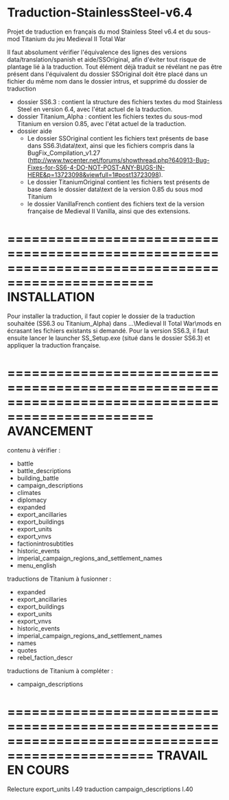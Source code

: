 # Traduction-StainlessSteel-v6.4
Projet de traduction en français du mod Stainless Steel v6.4 et du sous-mod Titanium du jeu Medieval II Total War

Il faut absolument vérifier l'équivalence des lignes des versions data/translation/spanish et aide/SSOriginal, afin d'éviter tout risque de plantage lié à la traduction.
Tout élément déjà traduit se révélant ne pas être présent dans l'équivalent du dossier SSOriginal doit être placé dans un fichier du même nom dans le dossier intrus, et supprimé du dossier de traduction

- dossier SS6.3 : contient la structure des fichiers textes du mod Stainless Steel en version 6.4, avec l'état actuel de la traduction.
- dossier Titanium_Alpha : contient les fichiers textes du sous-mod Titanium en version 0.85, avec l'état actuel de la traduction.
- dossier aide
	- Le dossier SSOriginal contient les fichiers text présents de base dans SS6.3\data\text, ainsi que les fichiers compris dans la BugFix_Compilation_v1.27 (http://www.twcenter.net/forums/showthread.php?640913-Bug-Fixes-for-SS6-4-DO-NOT-POST-ANY-BUGS-IN-HERE&p=13723098&viewfull=1#post13723098).
	- Le dossier TitaniumOriginal contient les fichiers test présents de base dans le dossier data\text de la version 0.85 du sous mod Titanium
	- le dossier VanillaFrench contient des fichiers text de la version française de Medieval II Vanilla, ainsi que des extensions.
	

================================================================================================
										INSTALLATION
================================================================================================


Pour installer la traduction, il faut copier le dossier de la traduction souhaitée (SS6.3 ou Titanium_Alpha) dans ...\Medieval II Total War\mods en écrasant les fichiers existants si demandé.
Pour la version SS6.3, il faut ensuite lancer le launcher SS_Setup.exe (situé dans le dossier SS6.3) et appliquer la traduction française.


================================================================================================
										AVANCEMENT
================================================================================================


contenu à vérifier : 
- battle
- battle_descriptions
- building_battle
- campaign_descriptions
- climates
- diplomacy
- expanded
- export_ancillaries
- export_buildings
- export_units
- export_vnvs
- factionintrosubtitles
- historic_events
- imperial_campaign_regions_and_settlement_names
- menu_english

traductions de Titanium à fusionner :
- expanded
- export_ancillaries
- export_buildings
- export_units
- export_vnvs
- historic_events
- imperial_campaign_regions_and_settlement_names
- names
- quotes
- rebel_faction_descr

traductions de Titanium à compléter :
- campaign_descriptions


================================================================================================
									TRAVAIL EN COURS
================================================================================================


Relecture export_units l.49
traduction campaign_descriptions l.40